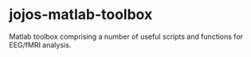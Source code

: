 # jojos-matlab-toolbox
Matlab toolbox comprising a number of useful scripts and functions for EEG/fMRI analysis.
